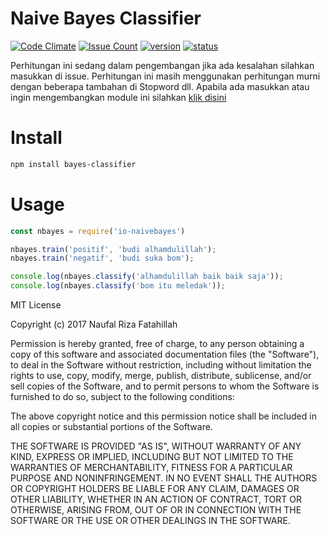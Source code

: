 # Naive Bayes Classifier

[![Code Climate](https://codeclimate.com/github/codeclimate/codeclimate/badges/gpa.svg)](https://codeclimate.com/github/codeclimate/codeclimate)
[![Issue Count](https://codeclimate.com/github/rayzalzero/io-naivebayes/badges/issue_count.svg)](https://codeclimate.com/github/rayzalzero/io-naivebayes)
[![version](https://img.shields.io/npm/v/io-naivebayes.svg)](https://www.npmjs.org/package/io-naivebayes)
[![status](https://travis-ci.org/rayzalzero/io-naivebayes.svg)](https://travis-ci.org/rayzalzero/io-naivebayes)

Perhitungan ini sedang dalam pengembangan jika ada kesalahan silahkan masukkan di issue. Perhitungan ini masih menggunakan perhitungan murni dengan beberapa tambahan di Stopword dll. Apabila ada masukkan atau ingin mengembangkan module ini silahkan <a href="mailto:rayzalzero@gmail.com">klik disini</a>

# Install

```bash
npm install bayes-classifier
```

# Usage

```javascript
const nbayes = require('io-naivebayes')

nbayes.train('positif', 'budi alhamdulillah');
nbayes.train('negatif', 'budi suka bom');

console.log(nbayes.classify('alhamdulillah baik baik saja'));
console.log(nbayes.classify('bom itu meledak'));
```
MIT License

Copyright (c) 2017 Naufal Riza Fatahillah

Permission is hereby granted, free of charge, to any person obtaining a copy
of this software and associated documentation files (the "Software"), to deal
in the Software without restriction, including without limitation the rights
to use, copy, modify, merge, publish, distribute, sublicense, and/or sell
copies of the Software, and to permit persons to whom the Software is
furnished to do so, subject to the following conditions:

The above copyright notice and this permission notice shall be included in all
copies or substantial portions of the Software.

THE SOFTWARE IS PROVIDED "AS IS", WITHOUT WARRANTY OF ANY KIND, EXPRESS OR
IMPLIED, INCLUDING BUT NOT LIMITED TO THE WARRANTIES OF MERCHANTABILITY,
FITNESS FOR A PARTICULAR PURPOSE AND NONINFRINGEMENT. IN NO EVENT SHALL THE
AUTHORS OR COPYRIGHT HOLDERS BE LIABLE FOR ANY CLAIM, DAMAGES OR OTHER
LIABILITY, WHETHER IN AN ACTION OF CONTRACT, TORT OR OTHERWISE, ARISING FROM,
OUT OF OR IN CONNECTION WITH THE SOFTWARE OR THE USE OR OTHER DEALINGS IN THE
SOFTWARE.
